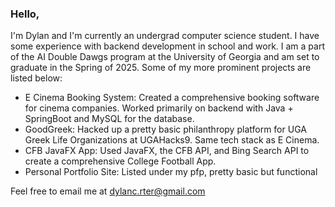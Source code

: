 ### Hello,

I'm Dylan and I'm currently an undergrad computer science student. I have some experience with backend development in school and work. I am a part of the AI Double Dawgs program at the University of Georgia and am set to graduate in the Spring of 2025. Some of my more prominent projects are listed below:

- E Cinema Booking System: Created a comprehensive booking software for cinema companies. Worked primarily on backend with Java + SpringBoot and MySQL for the database.
- GoodGreek: Hacked up a pretty basic philanthropy platform for UGA Greek Life Organizations at UGAHacks9. Same tech stack as E Cinema.
- CFB JavaFX App: Used JavaFX, the CFB API, and Bing Search API to create a comprehensive College Football App.
- Personal Portfolio Site: Listed under my pfp, pretty basic but functional

Feel free to email me at dylanc.rter@gmail.com

<!---
dylancrter/dylancrter is a ✨ special ✨ repository because its `README.md` (this file) appears on your GitHub profile.
You can click the Preview link to take a look at your changes.
--->
